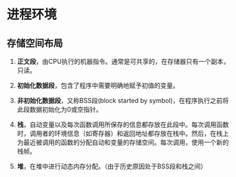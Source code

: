 # 进程环境

## 存储空间布局

1. **正文段**，由CPU执行的机器指令。通常是可共享的，在存储器只有一个副本，只读。
2. **初始化数据段**，包含了程序中需要明确地赋予初值的变量。

3. **非初始化数据段**，又称BSS段\(block started by symbol\)，在程序执行之前将此段数据初始化为0或空指针。

4. **栈**，自动变量以及每次函数调用所保存的信息都存放在此段中。每次调用函数时，调用者的环境信息（如寄存器）和返回地址都存放在栈中。然后，在栈上为最近被调用的函数的分配自动和变量的存储空间。每次调用，使用一个新的栈帧。

5. **堆**，在堆中进行动态内存分配。（由于历史原因处于BSS段和栈之间）





